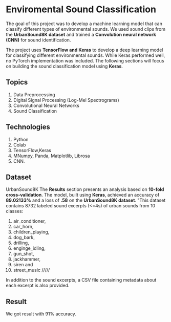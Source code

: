 
# Enviromental Sound Classification 
The goal of this project was to develop a machine learning model that can classify different types of environmental sounds. We used sound clips from the **UrbanSound8K dataset** and trained a **Convolution neural network (CNN)** for sound identification.

The project uses **TensorFlow and Keras** to develop a deep learning model for classifying different environmental sounds. While Keras performed well, no PyTorch implementation was included. The following sections will focus on building the sound classification model using **Keras**.
## Topics
1. Data Preprocessing 
2. Digital Signal Processing (Log-Mel Spectrograms)
3. Convolutional Neural Networks
4. Sound Classification
## Technologies
1. Python
2. Colab
3. TensorFlow,Keras
4. MNumpy, Panda, Matplotlib, Librosa
5. CNN.
## Dataset
UrbanSound8K
The **Results** section presents an analysis based on **10-fold cross-validation**. The model, built using **Keras**, achieved an accuracy of **89.02133%** and a loss of **.58** on the **UrbanSound8K dataset**.
"This dataset contains 8732 labeled sound excerpts (<=4s) of urban sounds from 10 classes:

  1. air_conditioner,
  2. car_horn,
  3. children_playing,
  4. dog_bark,
  5. drilling,
  6. enginge_idling,
  7. gun_shot,
  8. jackhammer,
  9. siren and
  10. street_music 
  /////
  
  In addition to the sound excerpts, a CSV file containing metadata about each excerpt is also provided.
## Result
We got result with 91% accuracy.
